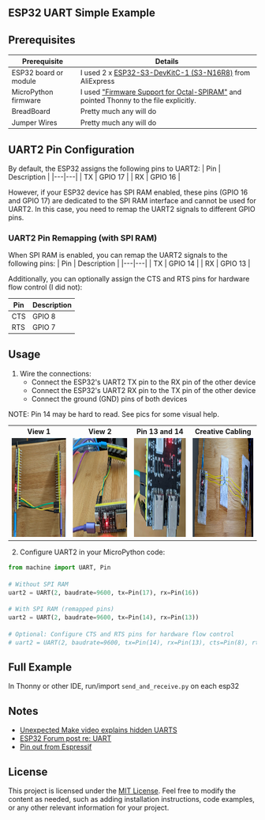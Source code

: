 ## ESP32 UART Simple Example

##  Prerequisites

| Prerequisite | Details |
|---|---|
| ESP32 board or module | I used 2 x [ESP32-S3-DevKitC-1 (S3-N16R8)](https://www.aliexpress.us/item/3256806014820995.html) from AliExpress |
| MicroPython firmware | I used ["Firmware Support for Octal-SPIRAM"](https://micropython.org/download/ESP32_GENERIC_S3/) and pointed Thonny to the file explicitly. |
| BreadBoard | Pretty much any will do |
| Jumper Wires | Pretty much any will do |

## UART2 Pin Configuration

By default, the ESP32 assigns the following pins to UART2:
| Pin | Description |
|---|---|
| TX | GPIO 17 |
| RX | GPIO 16 |

However, if your ESP32 device has SPI RAM enabled, these pins (GPIO 16 and GPIO 17) are dedicated to the SPI RAM interface and cannot be used for UART2. 
In this case, you need to remap the UART2 signals to different GPIO pins.

### UART2 Pin Remapping (with SPI RAM)

When SPI RAM is enabled, you can remap the UART2 signals to the following pins:
| Pin | Description |
|---|---|
| TX | GPIO 14 |
| RX | GPIO 13 |


Additionally, you can optionally assign the CTS and RTS pins for hardware flow control (I did not):

| Pin | Description |
|---|---|
| CTS | GPIO 8 |
| RTS| GPIO 7 |

## Usage

1. Wire the connections:
   - Connect the ESP32's UART2 TX pin to the RX pin of the other device
   - Connect the ESP32's UART2 RX pin to the TX pin of the other device
   - Connect the ground (GND) pins of both devices

NOTE: Pin 14 may be hard to read. See pics for some visual help. 

<table>
  <tr>
    <th>View 1</th>
    <th>View 2</th>
    <th>Pin 13 and 14</th>
    <th>Creative Cabling</th>
  </tr>
  <tr>
    <td align="center"><img src="pics/esp321.jpg" width="200" height="200"></td>
    <td align="center"><img src="pics/esp322.jpg" width="200" height="200"></td>
    <td align="center"><img src="pics/pin13and14.jpg" width="200" height="200"></td>
    <td align="center"><img src="pics/esp32-bb.jpg" width="200" height="200"></td>
  </tr>
</table>


2. Configure UART2 in your MicroPython code:

```python
from machine import UART, Pin

# Without SPI RAM
uart2 = UART(2, baudrate=9600, tx=Pin(17), rx=Pin(16))

# With SPI RAM (remapped pins)
uart2 = UART(2, baudrate=9600, tx=Pin(14), rx=Pin(13))

# Optional: Configure CTS and RTS pins for hardware flow control
# uart2 = UART(2, baudrate=9600, tx=Pin(14), rx=Pin(13), cts=Pin(8), rts=Pin(7))
```

## Full Example

In Thonny or other IDE, run/import `send_and_receive.py` on each esp32

## Notes
- [Unexpected Make video explains hidden UARTS](https://www.youtube.com/watch?v=3sXtVuMhuoc)
- [ ESP32 Forum post re: UART](https://esp32.com/viewtopic.php?t=30573)
- [Pin out from Espressif](https://docs.espressif.com/projects/esp-idf/en/stable/esp32s3/hw-reference/esp32s3/user-guide-devkitc-1.html)


## License
This project is licensed under the [MIT License](LICENSE).
Feel free to modify the content as needed, such as adding installation instructions, code examples, or any other relevant information for your project.

